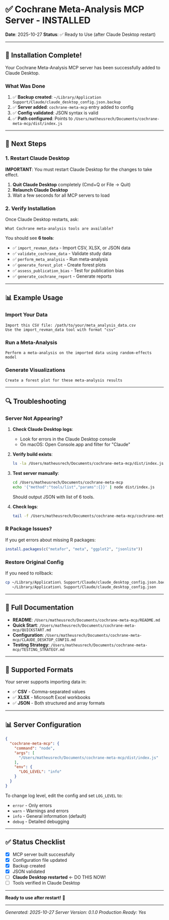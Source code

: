 # ✅ Cochrane Meta-Analysis MCP Server - INSTALLED

**Date**: 2025-10-27
**Status**: ✅ Ready to Use (after Claude Desktop restart)

---

## 🎉 Installation Complete!

Your Cochrane Meta-Analysis MCP server has been successfully added to Claude Desktop.

### What Was Done

1. ✅ **Backup created**: `~/Library/Application Support/Claude/claude_desktop_config.json.backup`
2. ✅ **Server added**: `cochrane-meta-mcp` entry added to config
3. ✅ **Config validated**: JSON syntax is valid
4. ✅ **Path configured**: Points to `/Users/matheusrech/Documents/cochrane-meta-mcp/dist/index.js`

---

## 🚀 Next Steps

### 1. Restart Claude Desktop

**IMPORTANT**: You must restart Claude Desktop for the changes to take effect.

1. **Quit Claude Desktop** completely (Cmd+Q or File → Quit)
2. **Relaunch Claude Desktop**
3. Wait a few seconds for all MCP servers to load

### 2. Verify Installation

Once Claude Desktop restarts, ask:

```
What Cochrane meta-analysis tools are available?
```

You should see **6 tools**:
- ✅ `import_revman_data` - Import CSV, XLSX, or JSON data
- ✅ `validate_cochrane_data` - Validate study data
- ✅ `perform_meta_analysis` - Run meta-analysis
- ✅ `generate_forest_plot` - Create forest plots
- ✅ `assess_publication_bias` - Test for publication bias
- ✅ `generate_cochrane_report` - Generate reports

---

## 📊 Example Usage

### Import Your Data

```
Import this CSV file: /path/to/your/meta_analysis_data.csv
Use the import_revman_data tool with format "csv"
```

### Run a Meta-Analysis

```
Perform a meta-analysis on the imported data using random-effects model
```

### Generate Visualizations

```
Create a forest plot for these meta-analysis results
```

---

## 🔍 Troubleshooting

### Server Not Appearing?

1. **Check Claude Desktop logs**:
   - Look for errors in the Claude Desktop console
   - On macOS: Open Console.app and filter for "Claude"

2. **Verify build exists**:
   ```bash
   ls -la /Users/matheusrech/Documents/cochrane-meta-mcp/dist/index.js
   ```

3. **Test server manually**:
   ```bash
   cd /Users/matheusrech/Documents/cochrane-meta-mcp
   echo '{"method":"tools/list","params":{}}' | node dist/index.js
   ```
   Should output JSON with list of 6 tools.

4. **Check logs**:
   ```bash
   tail -f /Users/matheusrech/Documents/cochrane-meta-mcp/cochrane-meta-mcp.log
   ```

### R Package Issues?

If you get errors about missing R packages:

```r
install.packages(c("metafor", "meta", "ggplot2", "jsonlite"))
```

### Restore Original Config

If you need to rollback:

```bash
cp ~/Library/Application\ Support/Claude/claude_desktop_config.json.backup \
   ~/Library/Application\ Support/Claude/claude_desktop_config.json
```

---

## 📖 Full Documentation

- **README**: `/Users/matheusrech/Documents/cochrane-meta-mcp/README.md`
- **Quick Start**: `/Users/matheusrech/Documents/cochrane-meta-mcp/QUICKSTART.md`
- **Configuration**: `/Users/matheusrech/Documents/cochrane-meta-mcp/CLAUDE_DESKTOP_CONFIG.md`
- **Testing Strategy**: `/Users/matheusrech/Documents/cochrane-meta-mcp/TESTING_STRATEGY.md`

---

## 🎯 Supported Formats

Your server supports importing data in:
- ✅ **CSV** - Comma-separated values
- ✅ **XLSX** - Microsoft Excel workbooks
- ✅ **JSON** - Both structured and array formats

---

## 📊 Server Configuration

```json
{
  "cochrane-meta-mcp": {
    "command": "node",
    "args": [
      "/Users/matheusrech/Documents/cochrane-meta-mcp/dist/index.js"
    ],
    "env": {
      "LOG_LEVEL": "info"
    }
  }
}
```

To change log level, edit the config and set `LOG_LEVEL` to:
- `error` - Only errors
- `warn` - Warnings and errors
- `info` - General information (default)
- `debug` - Detailed debugging

---

## ✅ Status Checklist

- [x] MCP server built successfully
- [x] Configuration file updated
- [x] Backup created
- [x] JSON validated
- [ ] **Claude Desktop restarted** ← DO THIS NOW!
- [ ] Tools verified in Claude Desktop

---

**Ready to use after restart!** 🚀

---

*Generated: 2025-10-27*
*Server Version: 0.1.0*
*Production Ready: Yes*
